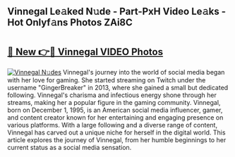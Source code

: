 ## Vinnegal Le𝚊ked N𝚞de - Part-PxH Video Le𝚊ks - Hot Onlyf𝚊ns Photos ZAi8C

# <h2><a href="http://ab71251.deff.icu/?id=Vinnegal">🔗 New 👉🔴 Vinnegal VIDEO Photos</a></h2>

[![Vinnegal N𝚞des](https://i.imgur.com/rIISA9y.gif)](http://ab71251.deff.icu/?id=Vinnegal)
Vinnegal's journey into the world of social media began with her love for gaming. She started streaming on Twitch under the username "GingerBreaker" in 2013, where she gained a small but dedicated following. Vinnegal's charisma and infectious energy shone through her streams, making her a popular figure in the gaming community. Vinnegal, born on December 1, 1995, is an American social media influencer, gamer, and content creator known for her entertaining and engaging presence on various platforms. With a large following and a diverse range of content, Vinnegal has carved out a unique niche for herself in the digital world. This article explores the journey of Vinnegal, from her humble beginnings to her current status as a social media sensation.
